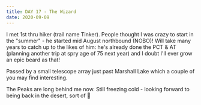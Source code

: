 ```yaml
---
title: DAY 17 - The Wizard
date: 2020-09-09
---
```


I met 1st thru hiker (trail name Tinker). People thought I was crazy to start in the "summer" - he started mid August northbound (NOBO)! Will take many years to catch up to the likes of him: he's already done the PCT & AT (planning another trip at spry age of 75 next year) and I doubt I'll ever grow an epic beard as that!

Passed by a small telescope array just past Marshall Lake which a couple of you may find interesting.

The Peaks are long behind me now. Still freezing cold - looking forward to being back in the desert, sort of 🤞
